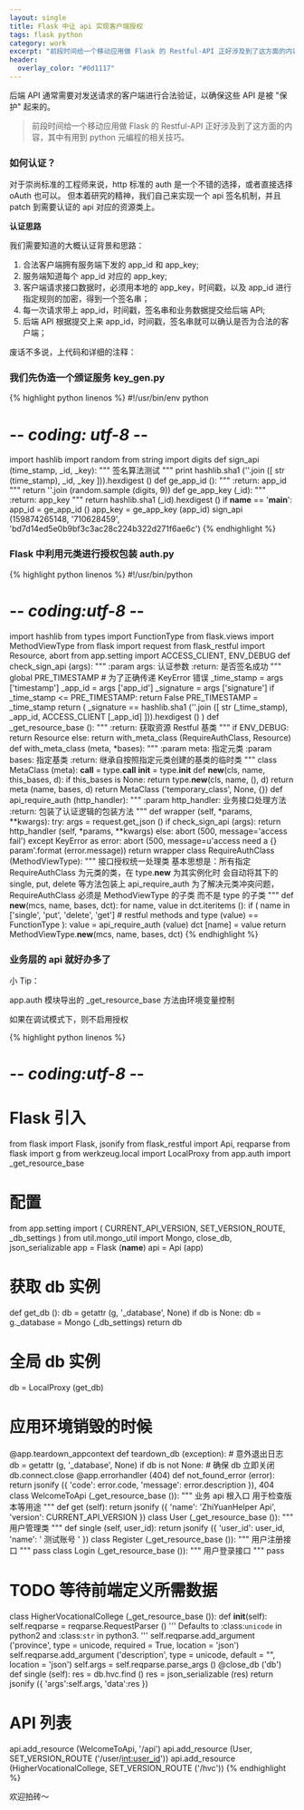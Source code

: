 ```yaml
---
layout: single
title: Flask 中让 api 实现客户端授权
tags: flask python
category: work
excerpt: "前段时间给一个移动应用做 Flask 的 Restful-API 正好涉及到了这方面的内容，其中有用到 python 元编程的相关技巧。"
header:
  overlay_color: "#0d1117"
---
```


后端 API 通常需要对发送请求的客户端进行合法验证，以确保这些 API 是被 "保护" 起来的。

> 前段时间给一个移动应用做 Flask 的 Restful-API 正好涉及到了这方面的内容，其中有用到 python 元编程的相关技巧。

### 如何认证？

对于崇尚标准的工程师来说，http 标准的 auth 是一个不错的选择，或者直接选择 oAuth 也可以。
但本着研究的精神，我们自己来实现一个 api 签名机制，并且 patch 到需要认证的 api 对应的资源类上。

**认证思路**

我们需要知道的大概认证背景和思路：

1. 合法客户端拥有服务端下发的 app_id 和 app_key;
2. 服务端知道每个 app_id 对应的 app_key;
3. 客户端请求接口数据时，必须用本地的 app_key，时间戳，以及 app_id 进行指定规则的加密，得到一个签名串；
4. 每一次请求带上 app_id，时间戳，签名串和业务数据提交给后端 API;
5. 后端 API 根据提交上来 app_id，时间戳，签名串就可以确认是否为合法的客户端；

废话不多说，上代码和详细的注释：

### 我们先伪造一个颁证服务 key_gen.py

{% highlight python linenos %}
#!/usr/bin/env python
# -*- coding: utf-8 -*-
import hashlib
import random
from string import digits
def sign_api (time_stamp, _id, _key):
    """
    签名算法测试
    """
    print hashlib.sha1 (''.join ([
        str (time_stamp),
        _id,
        _key
    ])).hexdigest ()
def ge_app_id ():
    """
    :return: app_id
    """
    return ''.join (random.sample (digits, 9))
def ge_app_key (_id):
    """
    :return: app_key
    """
    return hashlib.sha1 (_id).hexdigest ()
if __name__ == '__main__':
    app_id = ge_app_id ()
    app_key = ge_app_key (app_id)
    sign_api (159874265148, '710628459', 'bd7d14ed5e0b9bf3c3ac28c224b322d271f6ae6c')
{% endhighlight %}

### Flask 中利用元类进行授权包装 auth.py

{% highlight python linenos %}
#!/usr/bin/python
# -*- coding:utf-8 -*-
import hashlib
from types import FunctionType
from flask.views import MethodViewType
from flask import request
from flask_restful import Resource, abort
from app.setting import ACCESS_CLIENT, ENV_DEBUG
def check_sign_api (args):
    """
    :param args: 认证参数
    :return: 是否签名成功
    """
    global PRE_TIMESTAMP
    # 为了正确传递 KeyError 错误
    _time_stamp = args ['timestamp']
    _app_id = args ['app_id']
    _signature = args ['signature']
    if _time_stamp <= PRE_TIMESTAMP:
        return False
    PRE_TIMESTAMP = _time_stamp
    return (
        _signature == hashlib.sha1 (''.join ([
            str (_time_stamp),
            _app_id,
            ACCESS_CLIENT [_app_id]
        ])).hexdigest ()
    )
def _get_resource_base ():
    """
    :return: 获取资源 Restful 基类
    """
    if ENV_DEBUG:
        return Resource
    else:
        return with_meta_class (RequireAuthClass, Resource)
def with_meta_class (meta, *bases):
    """
    :param meta: 指定元类
    :param bases: 指定基类
    :return: 继承自按照指定元类创建的基类的临时类
    """
    class MetaClass (meta):
        __call__ = type.__call__
        __init__ = type.__init__
        def __new__(cls, name, this_bases, d):
            if this_bases is None:
                return type.__new__(cls, name, (), d)
            return meta (name, bases, d)
    return MetaClass ('temporary_class', None, {})
def api_require_auth (http_handler):
    """
    :param http_handler: 业务接口处理方法
    :return: 包装了认证逻辑的包装方法
    """
    def wrapper (self, *params, **kwargs):
        try:
            args = request.get_json ()
            if check_sign_api (args):
                return http_handler (self, *params, **kwargs)
            else:
                abort (500, message='access fail')
        except KeyError as error:
            abort (500, message=u'access need a {} param'.format (error.message))
    return wrapper
class RequireAuthClass (MethodViewType):
    """
    接口授权统一处理类
    基本思想是：所有指定 RequireAuthClass 为元类的类，在 type.__new__ 为其实例化时
    会自动将其下的 single, put, delete 等方法包装上 api_require_auth
    为了解决元类冲突问题，RequireAuthClass 必须是 MethodViewType 的子类
    而不是 type 的子类
    """
    def __new__(mcs, name, bases, dct):
        for name, value in dct.iteritems ():
            if (
                name in ['single', 'put', 'delete', 'get']  # restful methods
                and type (value) == FunctionType
            ):
                value = api_require_auth (value)
            dct [name] = value
        return MethodViewType.__new__(mcs, name, bases, dct)
{% endhighlight %}

### 业务层的 api 就好办多了

小 Tip：

app.auth 模块导出的 \_get_resource_base 方法由环境变量控制

如果在调试模式下，则不启用授权

{% highlight python linenos %}
# -*- coding:utf-8 -*-
# Flask 引入
from flask import Flask, jsonify
from flask_restful import Api, reqparse
from flask import g
from werkzeug.local import LocalProxy
from app.auth import _get_resource_base
# 配置
from app.setting import (
    CURRENT_API_VERSION,
    SET_VERSION_ROUTE,
    _db_settings
)
from util.mongo_util import Mongo, close_db, json_serializable
app = Flask (__name__)
api = Api (app)
# 获取 db 实例
def get_db ():
    db = getattr (g, '_database', None)
    if db is None:
        db = g._database = Mongo (_db_settings)
    return db
# 全局 db 实例
db = LocalProxy (get_db)
# 应用环境销毁的时候
@app.teardown_appcontext
def teardown_db (exception):
    # 意外退出日志
    db = getattr (g, '_database', None)
    if db is not None:
        # 确保 db 立即关闭
        db.connect.close
@app.errorhandler (404)
def not_found_error (error):
    return jsonify ({
        'code': error.code,
        'message': error.description
    }), 404
class WelcomeToApi (_get_resource_base ()):
    """
    业务 api 根入口
    用于检查版本等用途
    """
    def get (self):
        return jsonify ({
            'name': 'ZhiYuanHelper Api',
            'version': CURRENT_API_VERSION
        })
class User (_get_resource_base ()):
    """
    用户管理类
    """
    def single (self, user_id):
        return jsonify ({
            'user_id': user_id,
            'name': ' 测试账号 '
        })
class Register (_get_resource_base ()):
    """
    用户注册接口
    """
    pass
class Login (_get_resource_base ()):
    """
    用户登录接口
    """
    pass
# TODO 等待前端定义所需数据
class HigherVocationalCollege (_get_resource_base ()):
    def __init__(self):
        self.reqparse = reqparse.RequestParser ()
        '''
        Defaults to :class:`unicode`
        in python2 and :class:`str` in python3.
        '''
        self.reqparse.add_argument ('province', type = unicode, required = True, location = 'json')
        self.reqparse.add_argument ('description', type = unicode, default = "", location = 'json')
        self.args = self.reqparse.parse_args ()
    @close_db ('db')
    def single (self):
        res = db.hvc.find ()
        res = json_serializable (res)
        return jsonify ({
            'args':self.args,
            'data':res
        })

# API 列表
api.add_resource (WelcomeToApi, '/api')
api.add_resource (User, SET_VERSION_ROUTE ('/user/<int:user_id>'))
api.add_resource (HigherVocationalCollege, SET_VERSION_ROUTE ('/hvc'))
{% endhighlight %}

欢迎拍砖～

